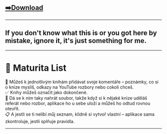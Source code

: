 ## [➡️Download](https://github.com/MrBoxik/maturita/releases/tag/3)

---

## If you don't know what this is or you got here by mistake, ignore it, it's just something for me.

---

# 📘 Maturita List

📝 Můžeš k jednotlivým knihám přidávat svoje komentáře – poznámky, co si o knize myslíš, odkazy na YouTube rozbory nebo cokoli chceš.  
✅ Knihy můžeš označit jako dokončené.  
📂 Dá se k nim taky nahrát soubor, takže když si k nějaké knize uděláš referát nebo rozbor, aplikace ho u sebe uloží a můžeš ho odtud rovnou otevřít.  
📋 A jestli se ti nelíbí můj seznam, klidně si vytvoř vlastní – aplikace sama zkontroluje, jestli splňuje pravidla.

---
